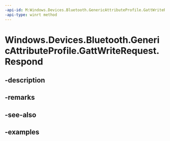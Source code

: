 ```yaml
---
-api-id: M:Windows.Devices.Bluetooth.GenericAttributeProfile.GattWriteRequest.Respond
-api-type: winrt method
---
```


<!-- Method syntax.
public void GattWriteRequest.Respond()
-->

# Windows.Devices.Bluetooth.GenericAttributeProfile.GattWriteRequest.Respond

## -description

## -remarks

## -see-also

## -examples

